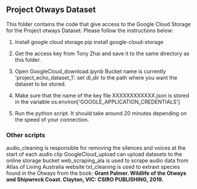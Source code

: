 ## Project Otways Dataset
This folder contains the code that give access to the Google Cloud Storage for the Project otways Dataset. Please follow the instructions below:

1. Install google cloud storage
pip install google-cloud-storage

2. Get the access key from Tony Zhai and save it to the same directory as this folder.

3. Open GoogleCloud_download.ipynb Bucket name is currently 'project_echo_dataset_1'. set dl_dir to the path where you want the dataset to be stored.

4. Make sure that the name of the key file XXXXXXXXXXXX.json is stored in the variable os.environ['GOOGLE_APPLICATION_CREDENTIALS']

5. Run the python script. It should take around 20 minutes depending on the speed of your connection.

### Other scripts

audio_cleaning is responsible for removing the silences and voices at the start of each audio clip
GoogleCloud_upload can upload datasets to the online storage bucket
web_scraping_ala is used to scrape audio data from Atlas of Living Australia website
txt_cleaning is used to extraxt species found in the Otways from the book: __Grant Palmer. Wildlife of the Otways and Shipwreck Coast. Clayton, VIC: CSIRO PUBLISHING, 2019.__
